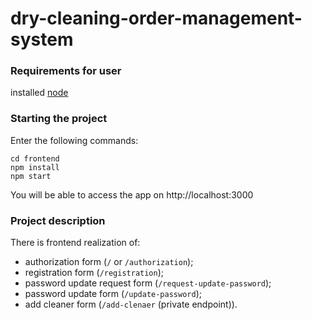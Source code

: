 # dry-cleaning-order-management-system

### Requirements for user
installed [node](https://nodejs.org/en/download/)

### Starting the project

Enter the following commands:
```
cd frontend
npm install
npm start
```

You will be able to access the app on http://localhost:3000

### Project description

There is frontend realization of:
- authorization form (`/` or `/authorization`);
- registration form (`/registration`);
- password update request form (`/request-update-password`);
- password update form (`/update-password`);
- add cleaner form (`/add-clenaer` (private endpoint)).
